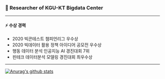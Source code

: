 ### 🔭 Researcher of KGU-KT Bigdata Center
---
#### ⚡ 수상 경력
- 2020 빅콘테스트 챔피언리그 우수상
- 2020 빅데이터 활용 정책 아이디어 공모전 우수상
- 행동 데이터 분석 인공지능 AI 경진대회 7위
- 핀테크 데이터분석 모델링 경진대회 최우수상

---
[![Anurag's github stats](https://github-readme-stats.vercel.app/api?username=DrumDong)](https://github.com/anuraghazra/github-readme-stats)

<!--
**DrumDong/DrumDong** is a ✨ _special_ ✨ repository because its `README.md` (this file) appears on your GitHub profile.

Here are some ideas to get you started:

- 🔭 I’m currently working on KNU-KT Bigdata Center
- 🌱 I’m currently learning ...
- 👯 I’m looking to collaborate on ...
- 🤔 I’m looking for help with ...
- 💬 Ask me about ...
- 📫 How to reach me: ...
- 😄 Pronouns: ...
- ⚡ Fun fact: ...
-->
